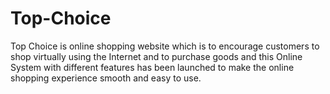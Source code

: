 # Top-Choice
Top Choice is online shopping website which is to encourage customers to shop virtually using the Internet and to purchase goods and this Online System with different features has been launched to make the online shopping experience smooth and easy to use.
